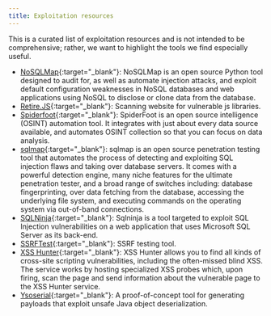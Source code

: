 ```yaml
---
title: Exploitation resources
---
```


This is a curated list of exploitation resources and is not intended to be comprehensive; rather, we want to highlight the tools we find especially useful.

* [NoSQLMap](https://github.com/codingo/NoSQLMap){:target="_blank"}: NoSQLMap is an open source Python tool designed to audit for, as well as automate injection attacks, and exploit default configuration weaknesses in NoSQL databases and web applications using NoSQL to disclose or clone data from the database.
* [Retire.JS](https://addons.mozilla.org/en-US/firefox/addon/retire-js/){:target="_blank"}: Scanning website for vulnerable js libraries.
* [Spiderfoot](https://github.com/smicallef/spiderfoot){:target="_blank"}: SpiderFoot is an open source intelligence (OSINT) automation tool. It integrates with just about every data source available, and automates OSINT collection so that you can focus on data analysis.
* [sqlmap](https://sqlmap.org/){:target="_blank"}: sqlmap is an open source penetration testing tool that automates the process of detecting and exploiting SQL injection flaws and taking over database servers. It comes with a powerful detection engine, many niche features for the ultimate penetration tester, and a broad range of switches including: database fingerprinting, over data fetching from the database, accessing the underlying file system, and executing commands on the operating system via out-of-band connections.
* [SQLNinja](http://sqlninja.sourceforge.net/){:target="_blank"}: Sqlninja is a tool targeted to exploit SQL Injection vulnerabilities on a web application that uses Microsoft SQL Server as its back-end.
* [SSRFTest](https://github.com/daeken/SSRFTest){:target="_blank"}: SSRF testing tool.
* [XSS Hunter](https://xsshunter.com/){:target="_blank"}: XSS Hunter allows you to find all kinds of cross-site scripting vulnerabilities, including the often-missed blind XSS. The service works by hosting specialized XSS probes which, upon firing, scan the page and send information about the vulnerable page to the XSS Hunter service.
* [Ysoserial](https://github.com/frohoff/ysoserial){:target="_blank"}: A proof-of-concept tool for generating payloads that exploit unsafe Java object deserialization.
